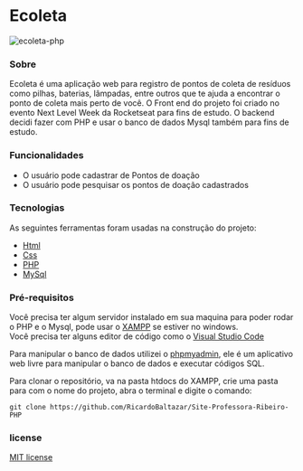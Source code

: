 # Ecoleta 
  
![ecoleta-php](https://user-images.githubusercontent.com/56805229/94952396-4d2ba200-04bc-11eb-939a-cb5a23afb839.gif)  
  
### Sobre  
Ecoleta é uma aplicação web para registro de pontos de coleta de resíduos como pilhas, baterias, lâmpadas, entre outros que te ajuda a encontrar o ponto de coleta mais perto de você. O Front end do projeto foi criado no evento Next Level Week da Rocketseat para fins de estudo. O backend decidi fazer com PHP  e usar o banco de dados Mysql também para fins de estudo. 

### Funcionalidades  
- O usuário pode cadastrar de Pontos de doação
- O usuário pode pesquisar os pontos de doação cadastrados  
  
### Tecnologias

As seguintes ferramentas foram usadas na construção do projeto:

- [Html](https://developer.mozilla.org/pt-BR/docs/Web/HTML)
- [Css](https://developer.mozilla.org/pt-BR/docs/Web/CSS)
- [PHP](https://www.php.net/manual/pt_BR/intro-whatis.php)  
- [MySql](https://www.mysql.com/)  
  
### Pré-requisitos
   
Você precisa ter algum servidor instalado em sua maquina para poder rodar o PHP e o Mysql, pode usar o [XAMPP](https://www.apachefriends.org/pt_br/index.html) se estiver no windows.   
Você precisa ter alguns editor de código como o [Visual Studio Code](https://code.visualstudio.com/)  
  
Para manipular o banco de dados utilizei o [phpmyadmin](https://www.phpmyadmin.net/), ele é um aplicativo web livre para manipular o banco de dados e executar códigos SQL.

Para clonar o repositório, va na pasta htdocs do XAMPP, crie uma pasta para com o nome do projeto, abra o terminal e digite o comando:  
```  
git clone https://github.com/RicardoBaltazar/Site-Professora-Ribeiro-PHP  
```  
  
### license  
[MIT license](https://github.com/RicardoBaltazar/Ecoleta-Frontend-Javascript/blob/master/LICENSE)
  
  

  
  

  

